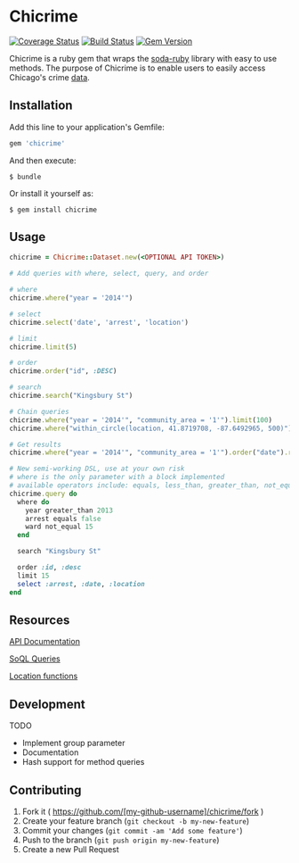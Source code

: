 # Chicrime
[![Coverage Status](https://coveralls.io/repos/bloomyminded/chicrime/badge.svg?branch=master&service=github)](https://coveralls.io/github/bloomyminded/chicrime?branch=master) [![Build Status](https://travis-ci.org/codyjroberts/chicrime.png?branch=master)](https://travis-ci.org/bloomyminded/chicrime) [![Gem Version](https://badge.fury.io/rb/chicrime.svg)](http://badge.fury.io/rb/chicrime)

Chicrime is a ruby gem that wraps the [soda-ruby](https://github.com/socrata/soda-ruby) library with easy to use methods.  The purpose of Chicrime is to enable users to easily access
Chicago's crime [data](http://data.cityofchicago.org).

## Installation

Add this line to your application's Gemfile:

```ruby
gem 'chicrime'
```

And then execute:

    $ bundle

Or install it yourself as:

    $ gem install chicrime

## Usage

```ruby
chicrime = Chicrime::Dataset.new(<OPTIONAL API TOKEN>)

# Add queries with where, select, query, and order

# where
chicrime.where("year = '2014'")

# select
chicrime.select('date', 'arrest', 'location')

# limit
chicrime.limit(5)

# order
chicrime.order("id", :DESC)

# search
chicrime.search("Kingsbury St")

# Chain queries
chicrime.where("year = '2014'", "community_area = '1'").limit(100)
chicrime.where("within_circle(location, 41.8719708, -87.6492965, 500)").order("date")

# Get results
chicrime.where("year = '2014'", "community_area = '1'").order("date").results

# New semi-working DSL, use at your own risk
# where is the only parameter with a block implemented
# available operators include: equals, less_than, greater_than, not_equal
chicrime.query do
  where do
    year greater_than 2013
    arrest equals false
    ward not_equal 15
  end

  search "Kingsbury St"

  order :id, :desc
  limit 15
  select :arrest, :date, :location
end
```

## Resources

[API Documentation](http://dev.socrata.com/foundry/#/data.cityofchicago.org/ijzp-q8t2)

[SoQL Queries](http://dev.socrata.com/docs/queries.html)

[Location functions](http://dev.socrata.com/docs/datatypes/location.html)

## Development

TODO
 - Implement group parameter
 - Documentation
 - Hash support for method queries

## Contributing

1. Fork it ( https://github.com/[my-github-username]/chicrime/fork )
2. Create your feature branch (`git checkout -b my-new-feature`)
3. Commit your changes (`git commit -am 'Add some feature'`)
4. Push to the branch (`git push origin my-new-feature`)
5. Create a new Pull Request
